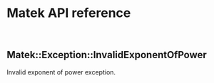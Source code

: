 # Matek API reference

<br/>

## Matek::Exception::InvalidExponentOfPower

Invalid exponent of power exception.